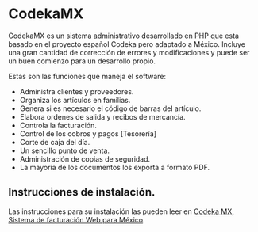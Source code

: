 CodekaMX
========
CodekaMX es un sistema administrativo desarrollado en PHP que esta basado en el proyecto español Codeka pero adaptado a México.
Incluye una gran cantidad de corrección de errores y modificaciones y puede ser un buen comienzo para un desarrollo propio.

Estas son las funciones que maneja el software:

* Administra clientes y proveedores.
* Organiza los artículos en familias.
* Genera si es necesario el código de barras del artículo.
* Elabora ordenes de salida y recibos de mercancía.
* Controla la facturación.
* Control de los cobros y pagos [Tesorería]
* Corte de caja del día.
* Un sencillo punto de venta.
* Administración de copias de seguridad.
* La mayoría de los documentos los exporta a formato PDF.

## Instrucciones de instalación.
Las instrucciones para su instalación las pueden leer en [Codeka MX, Sistema de facturación Web para México](http://linuxmanr4.com/2010/01/28/codeka-mx-sistema-de-facturacion-web-para-mexico/).
